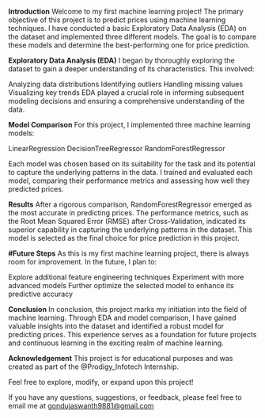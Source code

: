 **Introduction**
Welcome to my first machine learning project! The primary objective of this project is to predict prices using machine learning techniques. I have conducted a basic Exploratory Data Analysis (EDA) on the dataset and implemented three different models. The goal is to compare these models and determine the best-performing one for price prediction.

**Exploratory Data Analysis (EDA)**
I began by thoroughly exploring the dataset to gain a deeper understanding of its characteristics. This involved:

Analyzing data distributions
Identifying outliers
Handling missing values
Visualizing key trends
EDA played a crucial role in informing subsequent modeling decisions and ensuring a comprehensive understanding of the data.

**Model Comparison**
For this project, I implemented three machine learning models:

LinearRegression
DecisionTreeRegressor
RandomForestRegressor

Each model was chosen based on its suitability for the task and its potential to capture the underlying patterns in the data. I trained and evaluated each model, comparing their performance metrics and assessing how well they predicted prices.

**Results**
After a rigorous comparison, RandomForestRegressor emerged as the most accurate in predicting prices. The performance metrics, such as the Root Mean Squared Error (RMSE) after Cross-Validation, indicated its superior capability in capturing the underlying patterns in the dataset. This model is selected as the final choice for price prediction in this project.

**#Future Steps**
As this is my first machine learning project, there is always room for improvement. In the future, I plan to:

Explore additional feature engineering techniques
Experiment with more advanced models
Further optimize the selected model to enhance its predictive accuracy

**Conclusion**
In conclusion, this project marks my initiation into the field of machine learning. Through EDA and model comparison, I have gained valuable insights into the dataset and identified a robust model for predicting prices. This experience serves as a foundation for future projects and continuous learning in the exciting realm of machine learning.

**Acknowledgement**
This project is for educational purposes and was created as part of the @Prodigy_Infotech Internship.

Feel free to explore, modify, or expand upon this project!

If you have any questions, suggestions, or feedback, please feel free to email me at gondujaswanth9881@gmail.com

